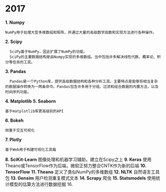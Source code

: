 # 2017
**1. Numpy**
```
NumPy用于处理大型多维数组和矩阵，并通过大量的高级数学函数和实现方法进行各种操作。

```

**2. Scipy**
```
  SciPy基于NumPy，因此扩展了NumPy的功能。
  SciPy的主要数据结构是由Numpy实现的多维数组。当中包括许多解决线性代数、概率论、积分等任务的工具。

```

**3. Pandas**
```
  Pandas是一个Python库，提供高级数据结构和各种分析工具。主要特点是能够将相当复杂的数据操作转换为一两条命令。Pandas包含许多用于分组、过滤和组合数据的内置方法，以及时间序列功能。

```

**4. Matplotlib**
**5. Seaborn**
```
基于matplotlib库更高级别的API

```

**6. Bokeh**
```
侧重于交互可视化

```
   
**7. Plotly**
```
基于Web用于构建可视化工具箱

```

**8. SciKit-Learn**
  图像处理和机器学习辅助，建立在Scipy之上
**9. Keras**
  使用Theano或TensorFlow作为后端，微软正努力整合CNTK作为新的后端
**10. TensorFlow**
**11. Theano**
  定义了类似NumPy的多维数组
**12. NLTK**
  自然语言工具包
**13. Gensim**
  用户检测重复模式文本
**14. Scrapy**
  爬虫
**15. Statsmodels**
  使用统计模型的估算方法进行数据挖掘
16. 